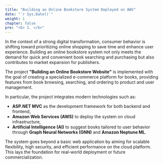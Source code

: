```yaml
---
title: "Building an Online Bookstore System Deployed on AWS"
date: "`r Sys.Date()`"
weight: 1
chapter: false
pre: "<b> 1. </b>"
---
```


In the context of a strong digital transformation, consumer behavior is shifting toward prioritizing online shopping to save time and enhance user experience. Building an online bookstore system not only meets the demand for quick and convenient book searching and purchasing but also contributes to market expansion for publishers.

The project **"Building an Online Bookstore Website"** is implemented with the goal of creating a specialized e-commerce platform for books, providing features from book browsing, searching, and ordering to product and user management.

In particular, the project integrates modern technologies such as:

- **ASP.NET MVC** as the development framework for both backend and frontend,  
- **Amazon Web Services (AWS)** to deploy the system on cloud infrastructure,  
- **Artificial Intelligence (AI)** to suggest books tailored to user behavior through **Graph Neural Networks (GNN)** and **Amazon Neptune ML**.

The system goes beyond a basic web application by aiming for scalable flexibility, high security, and efficient performance on the cloud platform. This lays the foundation for real-world deployment or future commercialization.
